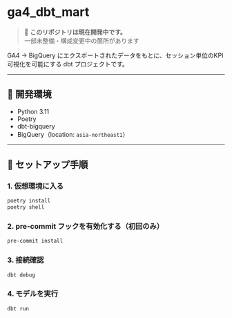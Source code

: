 # ga4_dbt_mart

> 🚧 **このリポジトリは現在開発中です。**  
> 一部未整備・構成変更中の箇所があります

GA4 → BigQuery にエクスポートされたデータをもとに、セッション単位のKPI可視化を可能にする dbt プロジェクトです。

---

## 🔧 開発環境

- Python 3.11
- Poetry
- dbt-bigquery
- BigQuery（location: `asia-northeast1`）

---

## 🚀 セットアップ手順

### 1. 仮想環境に入る
```bash
poetry install
poetry shell
```

### 2. pre-commit フックを有効化する（初回のみ）
```bash
pre-commit install
```

### 3. 接続確認
```bash
dbt debug
```

### 4. モデルを実行
```bash
dbt run
```
